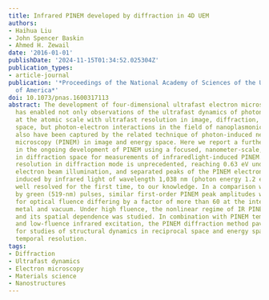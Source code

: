 ```yaml
---
title: Infrared PINEM developed by diffraction in 4D UEM
authors:
- Haihua Liu
- John Spencer Baskin
- Ahmed H. Zewail
date: '2016-01-01'
publishDate: '2024-11-15T01:34:52.025304Z'
publication_types:
- article-journal
publication: '*Proceedings of the National Academy of Sciences of the United States
  of America*'
doi: 10.1073/pnas.1600317113
abstract: The development of four-dimensional ultrafast electron microscopy (4D UEM)
  has enabled not only observations of the ultrafast dynamics of photon-matter interactions
  at the atomic scale with ultrafast resolution in image, diffraction, and energy
  space, but photon-electron interactions in the field of nanoplasmonics and nanophotonics
  also have been captured by the related technique of photon-induced near-field electron
  microscopy (PINEM) in image and energy space. Here we report a further extension
  in the ongoing development of PINEM using a focused, nanometer-scale, electron beam
  in diffraction space for measurements of infraredlight-induced PINEM. The energy
  resolution in diffraction mode is unprecedented, reaching 0.63 eV under the 200-keV
  electron beam illumination, and separated peaks of the PINEM electron-energy spectrum
  induced by infrared light of wavelength 1,038 nm (photon energy 1.2 eV) have been
  well resolved for the first time, to our knowledge. In a comparison with excitation
  by green (519-nm) pulses, similar first-order PINEM peak amplitudes were obtained
  for optical fluence differing by a factor of more than 60 at the interface of copper
  metal and vacuum. Under high fluence, the nonlinear regime of IR PINEM was observed,
  and its spatial dependence was studied. In combination with PINEM temporal gating
  and low-fluence infrared excitation, the PINEM diffraction method paves the way
  for studies of structural dynamics in reciprocal space and energy space with high
  temporal resolution.
tags:
- Diffraction
- Ultrafast dynamics
- Electron microscopy
- Materials science
- Nanostructures
---
```

